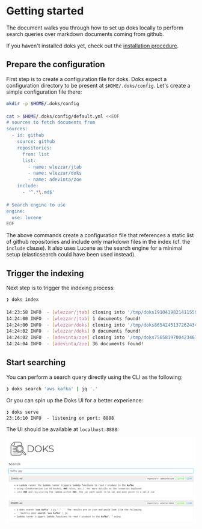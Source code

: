 # Getting started

The document walks you through how to set up doks locally to perform search queries over markdown documents coming from github.

If you haven't installed doks yet, check out the [installation procedure](install.md).

## Prepare the configuration

First step is to create a configuration file for doks. Doks expect a configuration directory to be present at `$HOME/.doks/config`. Let's create a simple configuration file there:

```bash
mkdir -p $HOME/.doks/config

cat > $HOME/.doks/config/default.yml <<EOF
# sources to fetch documents from
sources:
  - id: github
    source: github 
    repositories:
      from: list
      list:
        - name: wlezzar/jtab
        - name: wlezzar/doks
        - name: adevinta/zoe
    include:
      - '^.*\.md$'

# Search engine to use
engine:
  use: lucene
EOF
```

The above commands create a configuration file that references a static list of github repositories and include only markdown files in the index (cf. the `include` clause). It also uses Lucene as the search engine for a minimal setup (elasticsearch could have been used instead).

## Trigger the indexing
 
Next step is to trigger the indexing process:


```bash
❯ doks index
                                 
14:23:58 INFO  - [wlezzar/jtab] cloning into '/tmp/doks1910419821411559250'
14:24:00 INFO  - [wlezzar/jtab] 1 documents found!
14:24:00 INFO  - [wlezzar/doks] cloning into '/tmp/doks8654245137262434689'
14:24:02 INFO  - [wlezzar/doks] 0 documents found!
14:24:02 INFO  - [adevinta/zoe] cloning into '/tmp/doks756581970042346717'
14:24:04 INFO  - [adevinta/zoe] 36 documents found!
```

## Start searching

You can perform a search query directly using the CLI as the following:

```bash
❯ doks search 'aws kafka' | jq '.'
```

Or you can spin up the Doks UI for a better experience:

```
❯ doks serve
23:16:10 INFO  - listening on port: 8888
```

The UI should be available at `localhost:8888`:

![Main page](img/main-page.png)